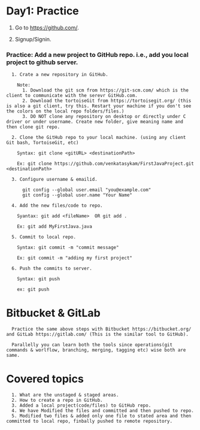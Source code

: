 # Day1: Practice

  1. Go to https://github.com/.
  
  2. Signup/Signin.
  
  ### Practice: Add a new project to GitHub repo. i.e., add you local project to github server.

      1. Crate a new repository in GitHub. 
      
        Note:
          1. Download the git scm from https://git-scm.com/ which is the client to communicate with the serevr GitHub.com.
          2. Download the tortoiseGit from https://tortoisegit.org/ (this is also a git client, try this. Restart your machine if you don't see the colors on the local repo folders/files.)
          3. DO NOT clone any repository on desktop or directly under C driver or under username. Create new folder, give meaning name and then clone git repo.

      2. Clone the GitHub repo to your local machine. (using any client Git bash, TortoiseGit, etc)

        Syntax: git clone <gitURL> <destinationPath>

        Ex: git clone https://github.com/venkatasykam/FirstJavaProject.git <destinationPath>

      3. Configure username & emailid.
      
          git config --global user.email "you@example.com"
          git config --global user.name "Your Name"

      4. Add the new files/code to repo.

        Syantax: git add <fileName>  OR git add .

        Ex: git add MyFirstJava.java

      5. Commit to local repo.

        Syntax: git commit -m "commit message"

        Ex: git commit -m "adding my first project"

      6. Push the commits to server.

        Syntax: git push

        ex: git push
        
        
 # Bitbucket & GitLab
 
      Practice the same above steps with Bitbucket https://bitbucket.org/ and GitLab https://gitlab.com/ (This is the similar tool to GitHub).
      
      Parallelly you can learn both the tools since operations(git commands & worlflow, branching, merging, tagging etc) wise both are same.


# Covered topics

      1. What are the unstaged & staged areas.
      2. How to create a repo in GitHub.
      3. Added a local project(code/files) to GitHub repo.
      4. We have Modified the files and committed and then pushed to repo.
      5. Modified two files & added only one file to stated area and then committed to local repo, finbally pushed to remote repository.

      
     
